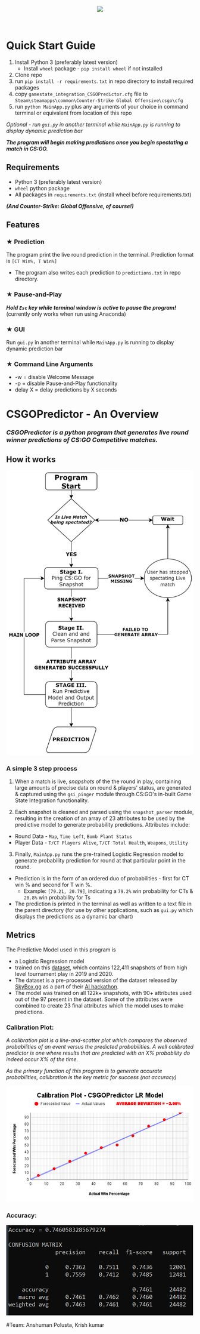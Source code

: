 <p align="center">
<a href="https://github.com/Uplandgecko1107/SportsSense/blob/main/READMEDocs/Intro.gif">
<img src="./READMEDocs/Intro.gif"/>
</a>
</p>

![]()

# Quick Start Guide
1. Install Python 3 (preferably latest version)
   * Install `wheel` package - `pip install wheel` if not installed
2. Clone repo
3. run `pip install -r requirements.txt` in repo directory to install required packages
4. copy `gamestate_integration_CSGOPredictor.cfg` file to `Steam\steamapps\common\Counter-Strike Global Offensive\csgo\cfg`
5. run `python MainApp.py` plus any arguments of your choice in command terminal or equivalent from location of this repo

_Optional - run `gui.py` in another terminal while `MainApp.py` is running to display dynamic prediction bar_

***The program will begin making predictions once you begin spectating a match in CS:GO.***

## Requirements
* Python 3 (preferably latest version)
* `wheel` python package
* All packages in `requirements.txt` (install wheel before requirements.txt)

***(And Counter-Strike: Global Offensive, of course!)***

## Features

### ★ Prediction

The program print the live round prediction in the terminal. Prediction format is `[CT Win%, T Win%]`
  * The program also writes each prediction to `predictions.txt` in repo directory.

### ★ Pause-and-Play

***Hold `Esc` key while terminal window is active to pause the program!*** (currently only works when run using Anaconda)

### ★ GUI

Run `gui.py` in another terminal while `MainApp.py` is running to display dynamic prediction bar

### ★ Command Line Arguments

* -w = disable Welcome Message
* -p = disable Pause-and-Play functionality
* delay X = delay predictions by X seconds

# CSGOPredictor - An Overview

### ***CSGOPredictor is a python program that generates live round winner predictions of CS:GO Competitive matches.***

## How it works
![Workflow](https://github.com/Uplandgecko1107/SportsSense/blob/main/READMEDocs/workflow.png)

### A simple 3 step process

1. When a match is live, *snapshots* of the the round in play, containing large amounts of precise data on round & players' status, are generated & captured using the `gsi_pinger` module through CS:GO's in-built Game State Integration functionality.

2. Each snapshot is cleaned and parsed using the `snapshot_parser` module, resulting in the creation of an array of 23 attributes to be used by the predictive model to generate probability predictions. Attributes include:
  * Round Data - `Map`, `Time Left`, `Bomb Plant Status`
  * Player Data - `T/CT Players Alive`, `T/CT Total Health`, `Weapons`, `Utility`

3. Finally, `MainApp.py` runs the pre-trained Logistic Regression model to generate probability prediction for round at that particular point in the round.
  * Prediction is in the form of an ordered duo of probabilities - first for CT win % and second for T win %. 
    * Example: `[79.21, 20.79]`, indicating a `79.2%` win probability for CTs & `20.8%` win probability for Ts 
  * The prediction is printed in the terminal as well as written to a text file in the parent directory (for use by other applications, such as `gui.py` which displays the predictions as a dynamic bar chart)

## Metrics

The Predictive Model used in this program is
* a Logistic Regression model
* trained on this [dataset](https://www.kaggle.com/datasets/christianlillelund/csgo-round-winner-classification), which contains 122,411 snapshots of from high level tournament play in 2019 and 2020.
 * The dataset is a pre-processed version of the dataset released by [SkyBox.gg](skybox.gg) as a part of their [AI hackathon](https://skybox.gg/blog/csgo-predictions-showcased-at-blast-premier).
* The model was trained on all 122k+ snapshots, with 90+ attributes used out of the 97 present in the dataset. Some of the attributes were combined to create 23 final attributes which the model uses to make predictions.

### Calibration Plot:
_A calibration plot is a line-and-scatter plot which compares the observed probabilities of an event
versus the predicted probabilities. A well calibrated predictor is one where results that are
predicted with an X% probability do indeed occur X% of the time._

*As the primary function of this program is to generate accurate probabilities, callibration is the key metric for success (not accuracy)* 

![Calibration Plot](https://github.com/Uplandgecko1107/SportsSense/blob/main/READMEDocs/CalibrationPlot.png)

### Accuracy:

![Confusion Matrix](https://github.com/Uplandgecko1107/SportsSense/blob/main/READMEDocs/ConfusionMatrix.png)



#Team:
Anshuman Polusta,
Krish kumar
